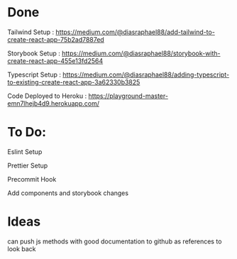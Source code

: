 # Done

Tailwind Setup : https://medium.com/@diasraphael88/add-tailwind-to-create-react-app-75b2ad7887ed

Storybook Setup : https://medium.com/@diasraphael88/storybook-with-create-react-app-455e13fd2564

Typescript Setup : https://medium.com/@diasraphael88/adding-typescript-to-existing-create-react-app-3a62330b3825

Code Deployed to Heroku : https://playground-master-emn7lhejb4d9.herokuapp.com/

# To Do:

Eslint Setup

Prettier Setup

Precommit Hook

Add components and storybook changes

# Ideas

can push js methods with good documentation to github as references to look back
